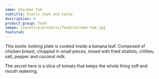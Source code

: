 ```yaml
---
name: Chicken Tum
subtitle: Exotic look and taste
description: #
product_group: food
image: /assets/p/products/food/chicken-tum.jpg
featured: 
---
```

This exotic looking plate is cooked inside a banana leaf. Composed of chicken breast, chopped in small pieces, mixed with fried shallots, chillies, salt, pepper and coconut milk.

The secret here is a slice of tomato that keeps the whole thing soft and mouth watering.
